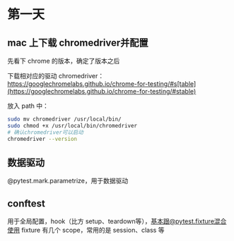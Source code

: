 # 第一天
## mac 上下载 chromedriver并配置
先看下 chrome 的版本，确定了版本之后

下载相对应的驱动 chromedriver：https://googlechromelabs.github.io/chrome-for-testing/#s[table](https://googlechromelabs.github.io/chrome-for-testing/#stable)

放入 path 中：

```bash
sudo mv chromedriver /usr/local/bin/
sudo chmod +x /usr/local/bin/chromedriver
# 确认chromedriver可以启动
chromedriver --version
```
## 数据驱动
@pytest.mark.parametrize，用于数据驱动
## conftest
用于全局配置，hook（比方 setup、teardown等），基本跟@pytest.fixture混合使用
fixture 有几个 scope，常用的是 session、class 等
